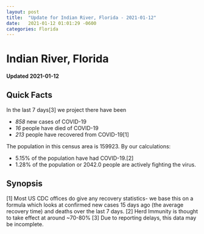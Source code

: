 ```yaml
---
layout: post
title:  "Update for Indian River, Florida - 2021-01-12"
date:   2021-01-12 01:01:29 -0600
categories: Florida
---
```


# Indian River, Florida
#### Updated 2021-01-12

## Quick Facts

In the last 7 days[3] we project there have been
- *858* new cases of COVID-19
- *16* people have died of COVID-19
- *213* people have recovered from COVID-19[1]

The population in this census area is 159923. By our calculations:
- 5.15% of the population have had COVID-19.[2]
- 1.28% of the population or 2042.0 people are actively fighting the virus.

## Synopsis




[1] Most US CDC offices do give any recovery statistics- we base this on a formula which looks at confirmed new cases
15 days ago (the average recovery time) and deaths over the last 7 days.
[2] Herd Immunity is thought to take effect at around ~70-80%
[3] Due to reporting delays, this data may be incomplete. 
    